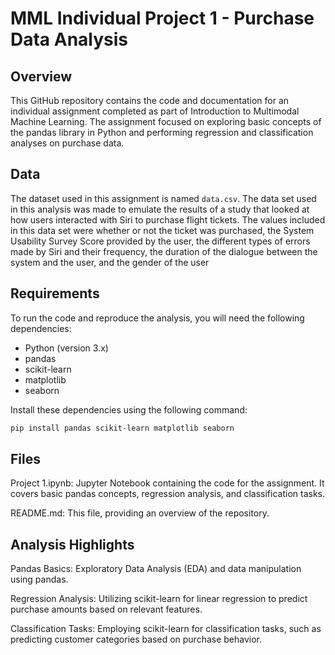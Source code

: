 # MML Individual Project 1 - Purchase Data Analysis

## Overview

This GitHub repository contains the code and documentation for an individual assignment completed as part of Introduction to Multimodal Machine Learning. The assignment focused on exploring basic concepts of the pandas library in Python and performing regression and classification analyses on purchase data.

## Data

The dataset used in this assignment is named `data.csv`. The data set used in this analysis was made to emulate the results of a study that looked at how users interacted with Siri to purchase flight tickets. The values included in this data set were whether or not the ticket was purchased, the System Usability Survey Score provided by the user, the different types of errors made by Siri and their frequency, the duration of the dialogue between the system and the user, and the gender of the user

## Requirements

To run the code and reproduce the analysis, you will need the following dependencies:

- Python (version 3.x)
- pandas
- scikit-learn
- matplotlib
- seaborn

Install these dependencies using the following command:

```bash
pip install pandas scikit-learn matplotlib seaborn
```

## Files

Project 1.ipynb: Jupyter Notebook containing the code for the assignment. It covers basic pandas concepts, regression analysis, and classification tasks.

README.md: This file, providing an overview of the repository.

## Analysis Highlights

Pandas Basics: Exploratory Data Analysis (EDA) and data manipulation using pandas.

Regression Analysis: Utilizing scikit-learn for linear regression to predict purchase amounts based on relevant features.

Classification Tasks: Employing scikit-learn for classification tasks, such as predicting customer categories based on purchase behavior.

